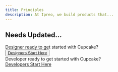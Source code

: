 ```yaml
---
title: Principles
description: At Ipreo, we build products that...
---
```


## Needs Updated...


<section class="c-m-vertical-lg">
    <div class="c-row c-m-0">
      <div class="c-col-12 c-col-sm-6 c-text-center c-bg-primary c-p-md">
        <div class="c-header-sm c-text-white">
          Designer ready to get started with Cupcake?</div>
          <button class="c-btn c-btn-secondary c-m-top-md"> <a href="{{site.url}}{{site.baseurl}}/getting-started/designers">
            Designers Start Here </a>
          </button>
      </div>
        <div class="c-col-12 c-col-sm-6 c-text-center c-bg-primary-5 c-p-md">
        <div class="c-header-sm c-text-white">
          Developer ready to get started with Cupcake?</div>
          <a class="c-btn c-btn-secondary c-m-top-md" href="{{site.url}}{{site.baseurl}}/getting-started/developers">
            Developers Start Here
          </a>
      </div>
    </div> 
</section>
